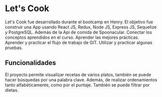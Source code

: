 # Let's Cook

Let's Cook fue desarrollado durante el bootcamp en Henry. El objetivo fue construir una App usando React JS, Redux, Node JS, Express JS, Sequelize y PostgreSQL. Además de la Api de comida de Spoonacular.
Conectar los conceptos aprendidos en el curso.
Aprender las mejores prácticas.
Aprender y practicar el flujo de trabajo de GIT.
Utilizar y practicar algunas pruebas.

## Funcionalidades

El proyecto permite visualizar recetas de varios platos, también se puede hacer búsquedas por una palabra clave. Además, de realizar ordenamientos tanto alfabéticamente, como por el puntaje. También se puede filtrar por dietas.
